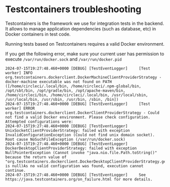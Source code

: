 # Testcontainers troubleshooting

Testcontainers is the framework we use for integration tests in the backend.
It allows to manage application dependencies (such as database, etc) in Docker containers in test code.

Running tests based on Testcontainers requires a valid Docker environment.

If you get the following error, make sure your current user has permission to execute `/var/run/docker.sock` and `/var/run/docker.pid`

    2024-07-15T19:27:48.460+0000 [DEBUG] [TestEventLogger]     [Test worker] INFO org.testcontainers.dockerclient.DockerMachineClientProviderStrategy - docker-machine executable was not found on PATH ([/home/circleci/.local/bin, /home/circleci/.npm-global/bin, /opt/sbt/bin, /opt/gradle/bin, /opt/apache-maven/bin, /home/circleci/bin, /home/circleci/.local/bin, /usr/local/sbin, /usr/local/bin, /usr/sbin, /usr/bin, /sbin, /bin])
    2024-07-15T19:27:48.460+0000 [DEBUG] [TestEventLogger]     [Test worker] ERROR org.testcontainers.dockerclient.DockerClientProviderStrategy - Could not find a valid Docker environment. Please check configuration. Attempted configurations were:
    2024-07-15T19:27:48.460+0000 [DEBUG] [TestEventLogger]         UnixSocketClientProviderStrategy: failed with exception InvalidConfigurationException (Could not find unix domain socket). Root cause NoSuchFileException (/var/run/docker.sock)
    2024-07-15T19:27:48.460+0000 [DEBUG] [TestEventLogger]         DockerDesktopClientProviderStrategy: failed with exception NullPointerException (Cannot invoke "java.nio.file.Path.toString()" because the return value of "org.testcontainers.dockerclient.DockerDesktopClientProviderStrategy.getSocketPath()" is null)As no valid configuration was found, execution cannot continue.
    2024-07-15T19:27:48.460+0000 [DEBUG] [TestEventLogger]     See https://java.testcontainers.org/on_failure.html for more details.
